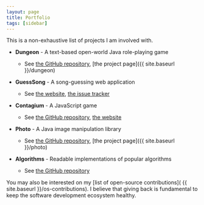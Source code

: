 ```yaml
---
layout: page
title: Portfolio
tags: [sidebar]
---
```


This is a non-exhaustive list of projects I am involved with.

+ **Dungeon** - A text-based open-world Java role-playing game
  + See [the GitHub repository](https://github.com/mafagafogigante/dungeon),
    [the project page]({{ site.baseurl }}/dungeon)

+ **GuessSong** - A song-guessing web application
  + See [the website](http://www.guesssong.com/),
    [the issue tracker](https://bitbucket.org/mafagafogigante/guesssong/issues)

+ **Contagium** - A JavaScript game
  + See [the GitHub repository](https://github.com/contagium/contagium/),
    [the website](http://contagium.github.io/)

+ **Photo** - A Java image manipulation library
  + See [the GitHub repository](https://github.com/mafagafogigante/photo),
    [the project page]({{ site.baseurl }}/photo)

+ **Algorithms** - Readable implementations of popular algorithms
  + See [the GitHub repository](https://github.com/mafagafogigante/algorithms)

You may also be interested on my [list of open-source contributions](
{{ site.baseurl }}/os-contributions). I believe that giving back is fundamental
to keep the software development ecosystem healthy.
